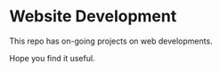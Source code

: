 # Website Development

This repo has on-going projects on web developments. 

Hope you find it useful.
